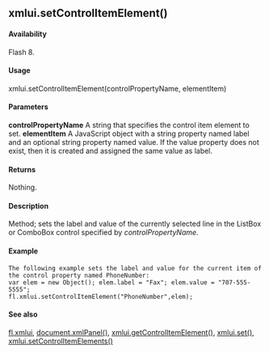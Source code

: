 ## xmlui.setControlItemElement()

#### Availability

Flash 8.

#### Usage

xmlui.setControlItemElement(controlPropertyName, elementItem)

#### Parameters

**controlPropertyName** A string that specifies the control item element to set.
**elementItem** A JavaScript object with a string property named label and an optional string property named value. If the value property does not exist, then it is created and assigned the same value as label.

#### Returns

Nothing.

#### Description

Method; sets the label and value of the currently selected line in the ListBox or ComboBox control specified by
*controlPropertyName*.

#### Example

```
The following example sets the label and value for the current item of the control property named PhoneNumber:
var elem = new Object(); elem.label = "Fax"; elem.value = "707-555-5555";
fl.xmlui.setControlItemElement("PhoneNumber",elem);

```
#### See also

[fl.xmlui](#_bookmark557), [document.xmlPanel()](#_bookmark342), [xmlui.getControlItemElement()](#_bookmark1156), [xmlui.set()](#_bookmark1159), [xmlui.setControlItemElements()](#xmlui.setControlItemElements())

<span id="xmlui.setControlItemElements()" class="anchor"></span>
